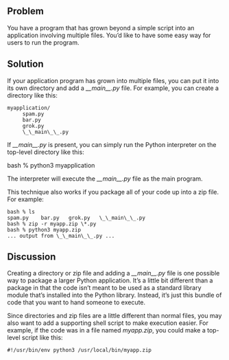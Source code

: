 ## Problem

You have a program that has grown beyond a simple script into an application involving multiple files. You’d like to have some easy way for users to run the program.

## Solution

If your application program has grown into multiple files, you can put it into its own directory and add a _\_\_main\_\_.py_ file. For example, you can create a directory like this:

    myapplication/
         spam.py
         bar.py
         grok.py
         \_\_main\_\_.py

If _\_\_main\_\_.py_ is present, you can simply run the Python interpreter on the top-level directory like this:

bash % python3 myapplication

The interpreter will execute the _\_\_main\_\_.py_ file as the main program.

This technique also works if you package all of your code up into a zip file. For example:

    bash % ls
    spam.py    bar.py   grok.py   \_\_main\_\_.py
    bash % zip -r myapp.zip \*.py
    bash % python3 myapp.zip
    ... output from \_\_main\_\_.py ...

## Discussion

Creating a directory or zip file and adding a _\_\_main\_\_.py_ file is one possible way to package a larger Python application. It’s a little bit different than a package in that the code isn’t meant to be used as a standard library module that’s installed into the Python library. Instead, it’s just this bundle of code that you want to hand someone to execute.

Since directories and zip files are a little different than normal files, you may also want to add a supporting shell script to make execution easier. For example, if the code was in a file named _myapp.zip_, you could make a top-level script like this:

    #!/usr/bin/env python3 /usr/local/bin/myapp.zip